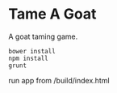 # Tame A Goat
A goat taming game.
```
bower install
npm install 
grunt
```
run app from /build/index.html
